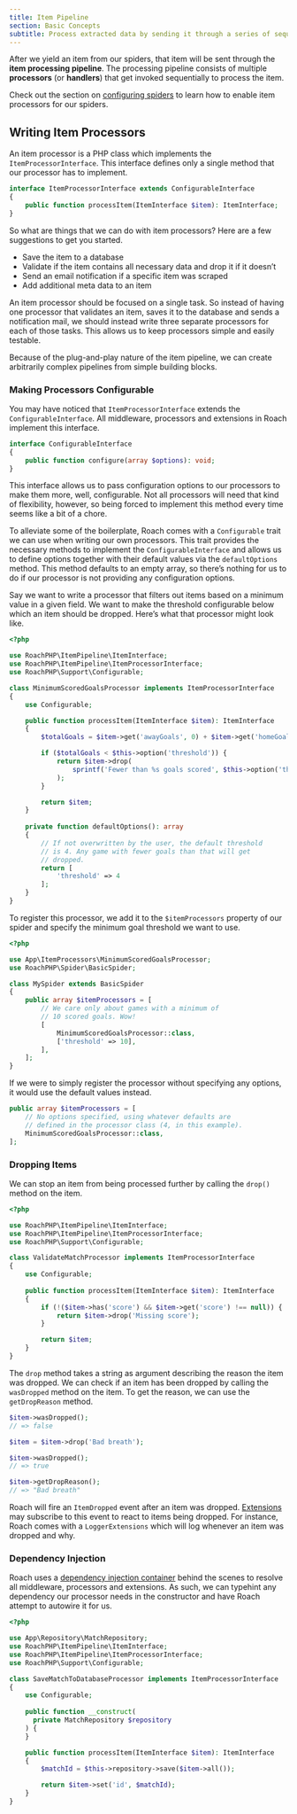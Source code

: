 ```yaml
---
title: Item Pipeline
section: Basic Concepts
subtitle: Process extracted data by sending it through a series of sequential steps.
---
```


After we yield an item from our spiders, that item will be sent through the **item processing pipeline**. The processing pipeline consists of multiple **processors** (or **handlers**) that get invoked sequentially to process the item.

Check out the section on [configuring spiders](/docs/spiders#configuring-spiders) to learn how to enable item processors for our spiders.

## Writing Item Processors

An item processor is a PHP class which implements the `ItemProcessorInterface`. This interface defines only a single method that our processor has to implement.

<CodeBlock>

```php
interface ItemProcessorInterface extends ConfigurableInterface
{
  	public function processItem(ItemInterface $item): ItemInterface;
}
```

</CodeBlock>

So what are things that we can do with item processors? Here are a few suggestions to get you started.

- Save the item to a database
- Validate if the item contains all necessary data and drop it if it doesn’t
- Send an email notification if a specific item was scraped
- Add additional meta data to an item

An item processor should be focused on a single task. So instead of having one processor that validates an item, saves it to the database and sends a notification mail, we should instead write three separate processors for each of those tasks. This allows us to keep processors simple and easily testable.

Because of the plug-and-play nature of the item pipeline, we can create arbitrarily complex pipelines from simple building blocks.

### Making Processors Configurable

You may have noticed that `ItemProcessorInterface` extends the `ConfigurableInterface`. All middleware, processors and extensions in Roach implement this interface.

<CodeBlock>

```php
interface ConfigurableInterface
{
  	public function configure(array $options): void;
}
```

</CodeBlock>

This interface allows us to pass configuration options to our processors to make them more, well, configurable. Not all processors will need that kind of flexibility, however, so being forced to implement this method every time seems like a bit of a chore.

To alleviate some of the boilerplate, Roach comes with a `Configurable` trait we can use when writing our own processors. This trait provides the necessary methods to implement the `ConfigurableInterface` and allows us to define options  together with their default values via the `defaultOptions` method. This method defaults to an empty array, so there’s nothing for us to do if our processor is not providing any configuration options.

Say we want to write a processor that filters out items based on a minimum value in a given field. We want to make the threshold configurable below which an item should be dropped. Here’s what that processor might look like.

<CodeBlock>

```php
<?php

use RoachPHP\ItemPipeline\ItemInterface;
use RoachPHP\ItemPipeline\ItemProcessorInterface;
use RoachPHP\Support\Configurable;

class MinimumScoredGoalsProcessor implements ItemProcessorInterface
{
    use Configurable;

  	public function processItem(ItemInterface $item): ItemInterface
    {
      	$totalGoals = $item->get('awayGoals', 0) + $item->get('homeGoals', 0);

      	if ($totalGoals < $this->option('threshold')) {
          	return $item->drop(
                sprintf('Fewer than %s goals scored', $this->option('threshold'))
          	);
        }

      	return $item;
    }
  
  	private function defaultOptions(): array
    {
        // If not overwritten by the user, the default threshold
        // is 4. Any game with fewer goals than that will get
        // dropped.
      	return [
          	'threshold' => 4
        ];
    }
}
```

</CodeBlock>

To register this processor, we add it to the `$itemProcessors` property of our spider and specify the minimum goal threshold we want to use.

<CodeBlock>

```php
<?php

use App\ItemProcessors\MinimumScoredGoalsProcessor;
use RoachPHP\Spider\BasicSpider;

class MySpider extends BasicSpider
{
    public array $itemProcessors = [
        // We care only about games with a minimum of
        // 10 scored goals. Wow!
        [
            MinimumScoredGoalsProcessor::class,
            ['threshold' => 10],
        ],
    ];
}
```

</CodeBlock>

If we were to simply register the processor without specifying any options, it would use the default values instead.

<CodeBlock>

```php
public array $itemProcessors = [
    // No options specified, using whatever defaults are
    // defined in the processor class (4, in this example).
    MinimumScoredGoalsProcessor::class,
];
```

</CodeBlock>

### Dropping Items

We can stop an item from being processed further by calling the `drop()` method on the item.

<CodeBlock>

```php
<?php

use RoachPHP\ItemPipeline\ItemInterface;
use RoachPHP\ItemPipeline\ItemProcessorInterface;
use RoachPHP\Support\Configurable;

class ValidateMatchProcessor implements ItemProcessorInterface
{
    use Configurable;
  
  	public function processItem(ItemInterface $item): ItemInterface
    {
        if (!($item->has('score') && $item->get('score') !== null)) {
          	return $item->drop('Missing score');
        }

      	return $item;
    }
}
```

</CodeBlock>

The `drop` method takes a string as argument describing the reason the item was dropped. We can check if an item has been dropped by calling the `wasDropped` method on the item. To get the reason, we can use the `getDropReason` method.

<CodeBlock>

```php
$item->wasDropped();
// => false

$item = $item->drop('Bad breath');

$item->wasDropped();
// => true

$item->getDropReason();
// => "Bad breath"
```

</CodeBlock>

Roach will fire an `ItemDropped` event after an item was dropped. [Extensions](/docs/extensions) may subscribe to this event to react to items being dropped. For instance, Roach comes with a `LoggerExtensions` which will log whenever an item was dropped and why.

### Dependency Injection

Roach uses a [dependency injection container](/docs/dependency-injection) behind the scenes to resolve all middleware, processors and extensions. As such, we can typehint any dependency our processor needs in the constructor and have Roach attempt to autowire it for us.

<CodeBlock>

```php
<?php

use App\Repository\MatchRepository;
use RoachPHP\ItemPipeline\ItemInterface;
use RoachPHP\ItemPipeline\ItemProcessorInterface;
use RoachPHP\Support\Configurable;

class SaveMatchToDatabaseProcessor implements ItemProcessorInterface
{
    use Configurable;
  
  	public function __construct(
      private MatchRepository $repository
    ) {
    }

  	public function processItem(ItemInterface $item): ItemInterface
    {
  		$matchId = $this->repository->save($item->all());

      	return $item->set('id', $matchId);
    }
}
```

</CodeBlock>
